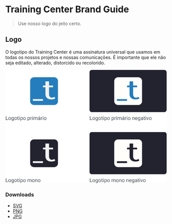 # Training Center Brand Guide

> Use nosso logo do jeito certo.

## Logo

O logotipo do Training Center é uma assinatura universal que usamos em todas os nossos projetos e nossas comunicações. É importante que ele não seja editado, alterado, distorcido ou recolorido. 

![Logo Training Center](./logo-training-center-aplicacao.jpg)

### Downloads
- [SVG](./assets/svg)
- [PNG](./assets/png)
- [JPG](./assets/jpg)

